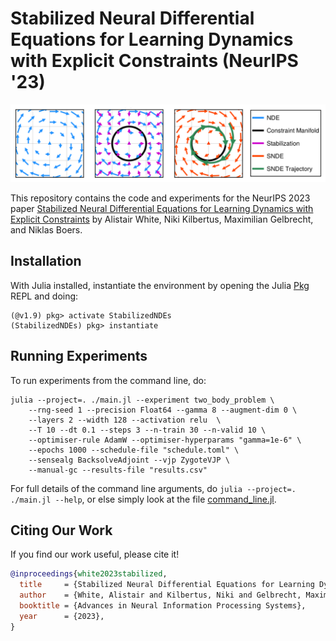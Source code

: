 # Stabilized Neural Differential Equations for Learning Dynamics with Explicit Constraints (NeurIPS '23)

<p align="center"> <img src="figures/figure_1.png"> </p>

This repository contains the code and experiments for the NeurIPS 2023 paper [Stabilized Neural Differential Equations for Learning Dynamics with Explicit Constraints](https://arxiv.org/abs/2306.09739) by Alistair White, Niki Kilbertus, Maximilian Gelbrecht, and Niklas Boers.

## Installation
With Julia installed, instantiate the environment by opening the Julia [Pkg](https://pkgdocs.julialang.org/v1/) REPL and doing:

```
(@v1.9) pkg> activate StabilizedNDEs
(StabilizedNDEs) pkg> instantiate
```

## Running Experiments
To run experiments from the command line, do:
```
julia --project=. ./main.jl --experiment two_body_problem \
    --rng-seed 1 --precision Float64 --gamma 8 --augment-dim 0 \
    --layers 2 --width 128 --activation relu  \
    --T 10 --dt 0.1 --steps 3 --n-train 30 --n-valid 10 \
    --optimiser-rule AdamW --optimiser-hyperparams "gamma=1e-6" \
    --epochs 1000 --schedule-file "schedule.toml" \
    --sensealg BacksolveAdjoint --vjp ZygoteVJP \
    --manual-gc --results-file "results.csv"
```

For full details of the command line arguments, do `julia --project=. ./main.jl --help`, or else simply look at the file [command_line.jl](src/command_line.jl).

## Citing Our Work
If you find our work useful, please cite it!
```bibtex
@inproceedings{white2023stabilized,
  title     = {Stabilized Neural Differential Equations for Learning Dynamics with Explicit Constraints},
  author    = {White, Alistair and Kilbertus, Niki and Gelbrecht, Maximilian and Boers, Niklas},
  booktitle = {Advances in Neural Information Processing Systems},
  year      = {2023},
}
```
